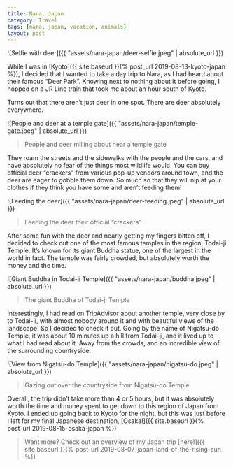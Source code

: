 ```yaml
---
title: Nara, Japan
category: Travel
tags: [nara, japan, vacation, animals]
layout: post
---
```


![Selfie with deer]({{ "assets/nara-japan/deer-selfie.jpeg" | absolute_url }})

While I was in [Kyoto]({{ site.baseurl }}{% post_url 2019-08-13-kyoto-japan %}), I decided that I wanted to take a day trip to Nara, as I had heard about their famous “Deer Park”.  Knowing next to nothing about it before going, I hopped on a JR Line train that took me about an hour south of Kyoto.

Turns out that there aren’t just deer in one spot. There are deer absolutely everywhere.<!--more-->

![People and deer at a temple gate]({{ "assets/nara-japan/temple-gate.jpeg" | absolute_url }})
> People and deer milling about near a temple gate

They roam the streets and the sidewalks with the people and the cars, and have absolutely no fear of the things most wildlife would. You can buy official deer “crackers” from various pop-up vendors around town, and the deer are eager to gobble them down. So much so that they will nip at your clothes if they think you have some and aren’t feeding them!

![Feeding the deer]({{ "assets/nara-japan/deer-feeding.jpeg" | absolute_url }})
> Feeding the deer their official “crackers”

After some fun with the deer and nearly getting my fingers bitten off, I decided to check out one of the most famous temples in the region, Todai-ji Temple. It’s known for its giant Buddha statue, one of the largest in the world in fact. The temple was fairly crowded, but absolutely worth the money and the time.

![Giant Buddha in Todai-ji Temple]({{ "assets/nara-japan/buddha.jpeg" | absolute_url }})
> The giant Buddha of Todai-ji Temple

Interestingly, I had read on TripAdvisor about another temple, very close by to Todai-ji, with almost nobody around it and with beautiful views of the landscape. So I decided to check it out. Going by the name of Nigatsu-do Temple, it was about 10 minutes up a hill from Todai-ji, and it lived up to what I had read about it. Away from the crowds, and an incredible view of the surrounding countryside.

![View from Nigatsu-do Temple]({{ "assets/nara-japan/nigatsu-do.jpeg" | absolute_url }})
> Gazing out over the countryside from Nigatsu-do Temple

Overall, the trip didn’t take more than 4 or 5 hours, but it was absolutely worth the time and money spent to get down to this region of Japan from Kyoto. I ended up going back to Kyoto for the night, but this was just before I left for my final Japanese destination, [Osaka!]({{ site.baseurl }}{% post_url 2019-08-15-osaka-japan %})

> Want more? Check out an overview of my Japan trip [here!]({{ site.baseurl }}{% post_url 2019-08-07-japan-land-of-the-rising-sun %})